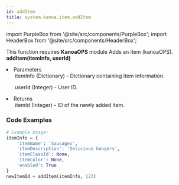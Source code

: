 ```yaml
---
id: addItem
title: system.kanoa.item.addItem
---
```


import PurpleBox from '@site/src/components/PurpleBox';
import HeaderBox from '@site/src/components/HeaderBox';

<PurpleBox>This function requires <b>KanoaOPS</b> module</PurpleBox>
<HeaderBox header="Description">Adds an item (kanoaOPS).</HeaderBox>
<HeaderBox header="Syntax">
    <b>addItem(itemInfo, userId)</b>
    <li>Parameters <br />
        <ul>itemInfo (Dictionary) - Dictionary containing item information.</ul>
        <ul>userId (Integer) - User ID.</ul>
    </li>
    <li>Returns <br />
        <ul>itemId (Integer) - ID of the newly added item.</ul>
    </li>
</HeaderBox>

### Code Examples

```python
# Example Usage:
itemInfo = {
    'itemName': 'Sausages',
    'itemDescription': 'Delicious bangers',
    'itemClassId': None,
    'itemColor': None,
    'enabled': True
}
newItemId = addItem(itemInfo, 123)
